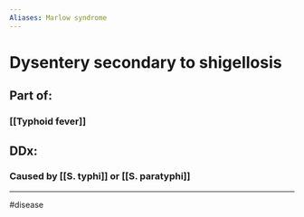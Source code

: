 ```yaml
---
Aliases: Marlow syndrome
---
```

# Dysentery secondary to shigellosis
## Part of:
### [[Typhoid fever]]
## DDx:
### Caused by [[S. typhi]] or [[S. paratyphi]]

---
#disease 
